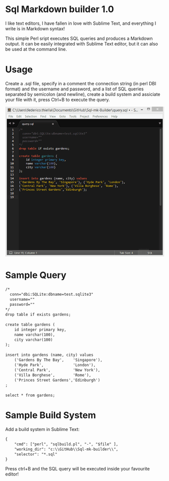 # Sql Markdown builder 1.0

I like text editors, I have fallen in love with Sublime Text, and everything I write is in Markdown syntax!

This simple Perl sript executes SQL queries and produces a Markdown output. It can be easily integrated with Sublime Text editor, but it can also be used at the command line.

# Usage

Create a .sql file, specify in a comment the connection string (in perl DBI format) and the username and password,
and a list of SQL queries separated by semicolon (and newline), create a build system and assiciate your file with it, press Ctrl+B to execute the query.

![Run SQL Query](https://raw.githubusercontent.com/fthiella/Sql-mk-builder/master/builder.gif)

# Sample Query

````
/*
  conn="dbi:SQLite:dbname=test.sqlite3"
  username=""
  password=""
*/
drop table if exists gardens;

create table gardens (
	id integer primary key,
	name varchar(100),
	city varchar(100)
);

insert into gardens (name, city) values
	('Gardens By The Bay',    'Singapore'),
	('Hyde Park',             'London'),
	('Central Park',          'New York'),
	('Villa Borghese',        'Rome'),
	('Princes Street Gardens','Edinburgh')
;

select * from gardens;

````

# Sample Build System

Add a build system in Sublime Text:

````
{
	"cmd": ["perl", "sqlbuild.pl", "-", "$file" ],
	"working_dir": "c:\\GitHub\\Sql-mk-builder\\",
	"selector": "*.sql"
}
````

Press ctrl+B and the SQL query will be executed inside your favourite editor!
